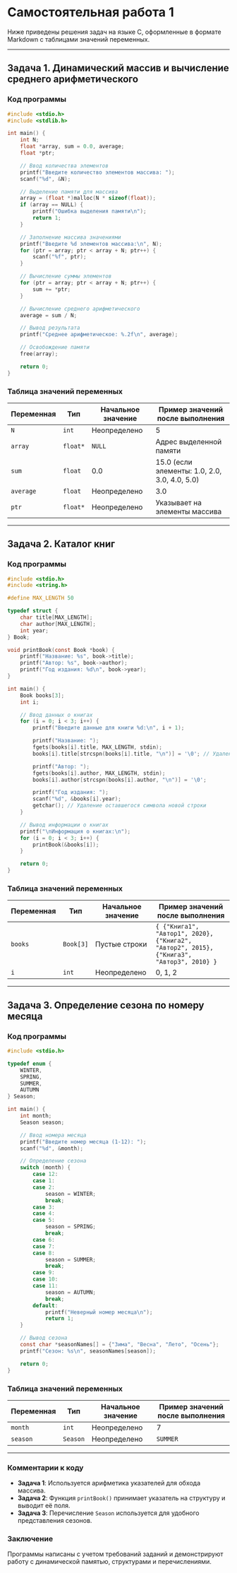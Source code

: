# Самостоятельная работа 1

Ниже приведены решения задач на языке C, оформленные в формате Markdown с таблицами значений переменных.

---

## Задача 1. Динамический массив и вычисление среднего арифметического

### Код программы
```c
#include <stdio.h>
#include <stdlib.h>

int main() {
    int N;
    float *array, sum = 0.0, average;
    float *ptr;

    // Ввод количества элементов
    printf("Введите количество элементов массива: ");
    scanf("%d", &N);

    // Выделение памяти для массива
    array = (float *)malloc(N * sizeof(float));
    if (array == NULL) {
        printf("Ошибка выделения памяти\n");
        return 1;
    }

    // Заполнение массива значениями
    printf("Введите %d элементов массива:\n", N);
    for (ptr = array; ptr < array + N; ptr++) {
        scanf("%f", ptr);
    }

    // Вычисление суммы элементов
    for (ptr = array; ptr < array + N; ptr++) {
        sum += *ptr;
    }

    // Вычисление среднего арифметического
    average = sum / N;

    // Вывод результата
    printf("Среднее арифметическое: %.2f\n", average);

    // Освобождение памяти
    free(array);

    return 0;
}
```

### Таблица значений переменных

| Переменная | Тип      | Начальное значение | Пример значений после выполнения |
|------------|----------|--------------------|----------------------------------|
| `N`        | `int`    | Неопределено       | 5                                |
| `array`    | `float*` | `NULL`             | Адрес выделенной памяти          |
| `sum`      | `float`  | 0.0                | 15.0 (если элементы: 1.0, 2.0, 3.0, 4.0, 5.0) |
| `average`  | `float`  | Неопределено       | 3.0                              |
| `ptr`      | `float*` | Неопределено       | Указывает на элементы массива     |

---

## Задача 2. Каталог книг

### Код программы
```c
#include <stdio.h>
#include <string.h>

#define MAX_LENGTH 50

typedef struct {
    char title[MAX_LENGTH];
    char author[MAX_LENGTH];
    int year;
} Book;

void printBook(const Book *book) {
    printf("Название: %s", book->title);
    printf("Автор: %s", book->author);
    printf("Год издания: %d\n", book->year);
}

int main() {
    Book books[3];
    int i;

    // Ввод данных о книгах
    for (i = 0; i < 3; i++) {
        printf("Введите данные для книги %d:\n", i + 1);

        printf("Название: ");
        fgets(books[i].title, MAX_LENGTH, stdin);
        books[i].title[strcspn(books[i].title, "\n")] = '\0'; // Удаление символа новой строки

        printf("Автор: ");
        fgets(books[i].author, MAX_LENGTH, stdin);
        books[i].author[strcspn(books[i].author, "\n")] = '\0';

        printf("Год издания: ");
        scanf("%d", &books[i].year);
        getchar(); // Удаление оставшегося символа новой строки
    }

    // Вывод информации о книгах
    printf("\nИнформация о книгах:\n");
    for (i = 0; i < 3; i++) {
        printBook(&books[i]);
    }

    return 0;
}
```

### Таблица значений переменных

| Переменная | Тип       | Начальное значение | Пример значений после выполнения |
|------------|-----------|--------------------|----------------------------------|
| `books`    | `Book[3]` | Пустые строки      | `{ {"Книга1", "Автор1", 2020}, {"Книга2", "Автор2", 2015}, {"Книга3", "Автор3", 2010} }` |
| `i`        | `int`     | Неопределено       | 0, 1, 2                          |

---

## Задача 3. Определение сезона по номеру месяца

### Код программы
```c
#include <stdio.h>

typedef enum {
    WINTER,
    SPRING,
    SUMMER,
    AUTUMN
} Season;

int main() {
    int month;
    Season season;

    // Ввод номера месяца
    printf("Введите номер месяца (1-12): ");
    scanf("%d", &month);

    // Определение сезона
    switch (month) {
        case 12:
        case 1:
        case 2:
            season = WINTER;
            break;
        case 3:
        case 4:
        case 5:
            season = SPRING;
            break;
        case 6:
        case 7:
        case 8:
            season = SUMMER;
            break;
        case 9:
        case 10:
        case 11:
            season = AUTUMN;
            break;
        default:
            printf("Неверный номер месяца\n");
            return 1;
    }

    // Вывод сезона
    const char *seasonNames[] = {"Зима", "Весна", "Лето", "Осень"};
    printf("Сезон: %s\n", seasonNames[season]);

    return 0;
}
```

### Таблица значений переменных

| Переменная | Тип      | Начальное значение | Пример значений после выполнения |
|------------|----------|--------------------|----------------------------------|
| `month`    | `int`    | Неопределено       | 7                                |
| `season`   | `Season` | Неопределено       | `SUMMER`                         |

---

### Комментарии к коду

- **Задача 1**: Используется арифметика указателей для обхода массива.
- **Задача 2**: Функция `printBook()` принимает указатель на структуру и выводит её поля.
- **Задача 3**: Перечисление `Season` используется для удобного представления сезонов.

### Заключение

Программы написаны с учетом требований заданий и демонстрируют работу с динамической памятью, структурами и перечислениями.
